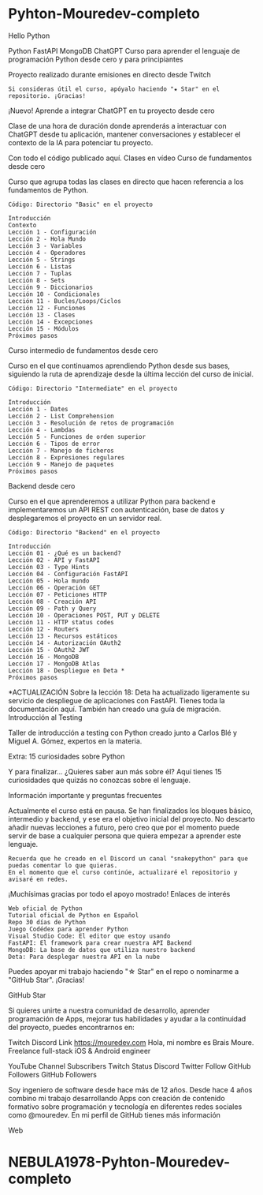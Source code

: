 # Pyhton-Mouredev-completo

Hello Python

Python FastAPI MongoDB ChatGPT
Curso para aprender el lenguaje de programación Python desde cero y para principiantes

Proyecto realizado durante emisiones en directo desde Twitch

    Si consideras útil el curso, apóyalo haciendo "★ Star" en el repositorio. ¡Gracias!

¡Nuevo!
Aprende a integrar ChatGPT en tu proyecto desde cero

Clase de una hora de duración donde aprenderás a interactuar con ChatGPT desde tu aplicación, mantener conversaciones y establecer el contexto de la IA para potenciar tu proyecto.

Con todo el código publicado aquí.
Clases en vídeo
Curso de fundamentos desde cero

Curso que agrupa todas las clases en directo que hacen referencia a los fundamentos de Python.

    Código: Directorio "Basic" en el proyecto

    Introducción
    Contexto
    Lección 1 - Configuración
    Lección 2 - Hola Mundo
    Lección 3 - Variables
    Lección 4 - Operadores
    Lección 5 - Strings
    Lección 6 - Listas
    Lección 7 - Tuplas
    Lección 8 - Sets
    Lección 9 - Diccionarios
    Lección 10 - Condicionales
    Lección 11 - Bucles/Loops/Ciclos
    Lección 12 - Funciones
    Lección 13 - Clases
    Lección 14 - Excepciones
    Lección 15 - Módulos
    Próximos pasos

Curso intermedio de fundamentos desde cero

Curso en el que continuamos aprendiendo Python desde sus bases, siguiendo la ruta de aprendizaje desde la última lección del curso de inicial.

    Código: Directorio "Intermediate" en el proyecto

    Introducción
    Lección 1 - Dates
    Lección 2 - List Comprehension
    Lección 3 - Resolución de retos de programación
    Lección 4 - Lambdas
    Lección 5 - Funciones de orden superior
    Lección 6 - Tipos de error
    Lección 7 - Manejo de ficheros
    Lección 8 - Expresiones regulares
    Lección 9 - Manejo de paquetes
    Próximos pasos

Backend desde cero

Curso en el que aprenderemos a utilizar Python para backend e implementaremos un API REST con autenticación, base de datos y desplegaremos el proyecto en un servidor real.

    Código: Directorio "Backend" en el proyecto

    Introducción
    Lección 01 - ¿Qué es un backend?
    Lección 02 - API y FastAPI
    Lección 03 - Type Hints
    Lección 04 - Configuración FastAPI
    Lección 05 - Hola mundo
    Lección 06 - Operación GET
    Lección 07 - Peticiones HTTP
    Lección 08 - Creación API
    Lección 09 - Path y Query
    Lección 10 - Operaciones POST, PUT y DELETE
    Lección 11 - HTTP status codes
    Lección 12 - Routers
    Lección 13 - Recursos estáticos
    Lección 14 - Autorización OAuth2
    Lección 15 - OAuth2 JWT
    Lección 16 - MongoDB
    Lección 17 - MongoDB Atlas
    Lección 18 - Despliegue en Deta *
    Próximos pasos

*ACTUALIZACIÓN Sobre la lección 18: Deta ha actualizado ligeramente su servicio de despliegue de aplicaciones con FastAPI. Tienes toda la documentación aquí. También han creado una guía de migración.
Introducción al Testing

Taller de introducción a testing con Python creado junto a Carlos Blé y Miguel A. Gómez, expertos en la materia.

Extra: 15 curiosidades sobre Python

Y para finalizar... ¿Quieres saber aun más sobre él? Aquí tienes 15 curiosidades que quizás no conozcas sobre el lenguaje.

Información importante y preguntas frecuentes

Actualmente el curso está en pausa. Se han finalizados los bloques básico, intermedio y backend, y ese era el objetivo inicial del proyecto. No descarto añadir nuevas lecciones a futuro, pero creo que por el momento puede servir de base a cualquier persona que quiera empezar a aprender este lenguaje.

    Recuerda que he creado en el Discord un canal "snakepython" para que puedas comentar lo que quieras.
    En el momento que el curso continúe, actualizaré el repositorio y avisaré en redes.

¡Muchísimas gracias por todo el apoyo mostrado!
Enlaces de interés

    Web oficial de Python
    Tutorial oficial de Python en Español
    Repo 30 días de Python
    Juego Codédex para aprender Python
    Visual Studio Code: El editor que estoy usando
    FastAPI: El framework para crear nuestra API Backend
    MongoDB: La base de datos que utiliza nuestro backend
    Deta: Para desplegar nuestra API en la nube

Puedes apoyar mi trabajo haciendo "☆ Star" en el repo o nominarme a "GitHub Star". ¡Gracias!

GitHub Star

Si quieres unirte a nuestra comunidad de desarrollo, aprender programación de Apps, mejorar tus habilidades y ayudar a la continuidad del proyecto, puedes encontrarnos en:

Twitch Discord Link
https://mouredev.com Hola, mi nombre es Brais Moure.
Freelance full-stack iOS & Android engineer

YouTube Channel Subscribers Twitch Status Discord Twitter Follow GitHub Followers GitHub Followers

Soy ingeniero de software desde hace más de 12 años. Desde hace 4 años combino mi trabajo desarrollando Apps con creación de contenido formativo sobre programación y tecnología en diferentes redes sociales como @mouredev.
En mi perfil de GitHub tienes más información

Web
# NEBULA1978-Pyhton-Mouredev-completo
